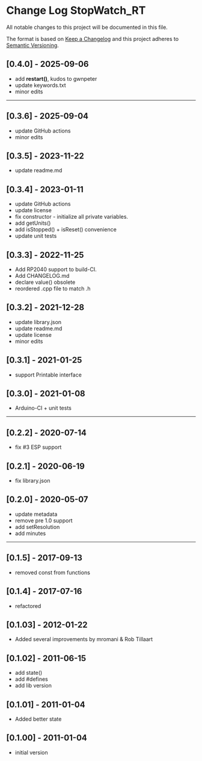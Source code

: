 # Change Log StopWatch_RT

All notable changes to this project will be documented in this file.

The format is based on [Keep a Changelog](http://keepachangelog.com/)
and this project adheres to [Semantic Versioning](http://semver.org/).


## [0.4.0] - 2025-09-06
- add **restart()**, kudos to gwnpeter
- update keywords.txt
- minor edits

----

## [0.3.6] - 2025-09-04
- update GitHub actions
- minor edits

## [0.3.5] - 2023-11-22
- update readme.md

## [0.3.4] - 2023-01-11
- update GitHub actions
- update license
- fix constructor - initialize all private variables.
- add getUnits()
- add isStopped() + isReset() convenience
- update unit tests

## [0.3.3] - 2022-11-25
- Add RP2040 support to build-CI.
- Add CHANGELOG.md
- declare value() obsolete
- reordered .cpp file to match .h

## [0.3.2] - 2021-12-28
- update library.json
- update readme.md
- update license
- minor edits

## [0.3.1] - 2021-01-25
- support Printable interface

## [0.3.0] - 2021-01-08
- Arduino-CI + unit tests

----

## [0.2.2] - 2020-07-14
- fix #3 ESP support

## [0.2.1] - 2020-06-19
- fix library.json

## [0.2.0] - 2020-05-07
- update metadata
- remove pre 1.0 support
- add setResolution
- add minutes

----

## [0.1.5] - 2017-09-13
- removed const from functions

## [0.1.4] - 2017-07-16
- refactored

## [0.1.03] - 2012-01-22
- Added several improvements by mromani & Rob Tillaart

## [0.1.02] - 2011-06-15
- add state()
- add #defines
- add lib version

## [0.1.01] - 2011-01-04
- Added better state

## [0.1.00] - 2011-01-04
- initial version

